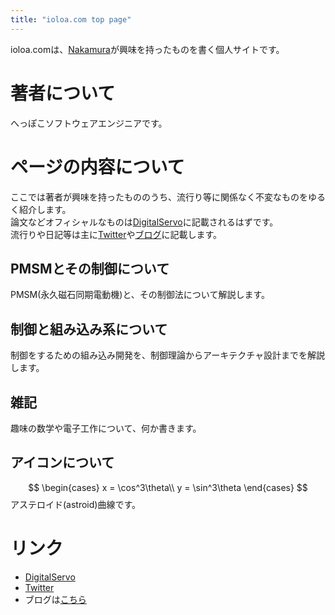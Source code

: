 ```yaml
---
title: "ioloa.com top page"
---
```


ioloa.comは、[Nakamura](https://twitter.com/ioloa_N)が興味を持ったものを書く個人サイトです。

# 著者について
へっぽこソフトウェアエンジニアです。

# ページの内容について
ここでは著者が興味を持ったもののうち、流行り等に関係なく不変なものをゆるく紹介します。  
論文などオフィシャルなものは[DigitalServo](https://digitalservo.jp/)に記載されるはずです。  
流行りや日記等は主に[Twitter](https://twitter.com/ioloa_N)や[ブログ](https://ioloa.com/blog/)に記載します。
## PMSMとその制御について
PMSM(永久磁石同期電動機)と、その制御法について解説します。

## 制御と組み込み系について
制御をするための組み込み開発を、制御理論からアーキテクチャ設計までを解説します。

## 雑記
趣味の数学や電子工作について、何か書きます。

## アイコンについて
$$
\begin{cases} 
x = \cos^3\theta\\ 
y = \sin^3\theta
\end{cases} 
$$
アステロイド(astroid)曲線です。

# リンク
- [DigitalServo](https://digitalservo.jp/)
- [Twitter](https://twitter.com/ioloa_N)
- ブログは[こちら](https://ioloa.com/blog/)
